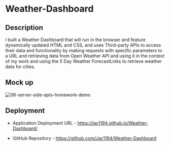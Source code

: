 # Weather-Dashboard

## Description
I built a Weather Dashboard that will run in the browser and feature dynamically updated HTML and CSS, and uses Third-party APIs 
to access their data and functionality by making requests with specific parameters to a URL and retrieving data from Open Weather 
API and using it in the context of my work and using the 5 Day Weather ForecastLinks to retrieve weather data for cities. 

## Mock up 
![06-server-side-apis-homework-demo](https://github.com/Jay1194/Weather-Dashboard/assets/105843570/147e8317-5462-4c4f-82ab-a4aa1b699041)

## Deployment


* Application Deployment URL - https://jay1194.github.io/Weather-Dashboard/

* GitHub Repository - https://github.com/Jay1194/Weather-Dashboard

